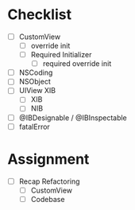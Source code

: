 # Checklist
- [ ] CustomView
	- [ ] override init
	- [ ] Required Initializer
		- [ ] required override init
- [ ] NSCoding
- [ ] NSObject
- [ ] UIView XIB
	- [ ] XIB
	- [ ] NIB
- [ ] @IBDesignable / @IBInspectable
- [ ] fatalError

# Assignment
- [ ] Recap Refactoring
	- [ ] CustomView
	- [ ] Codebase